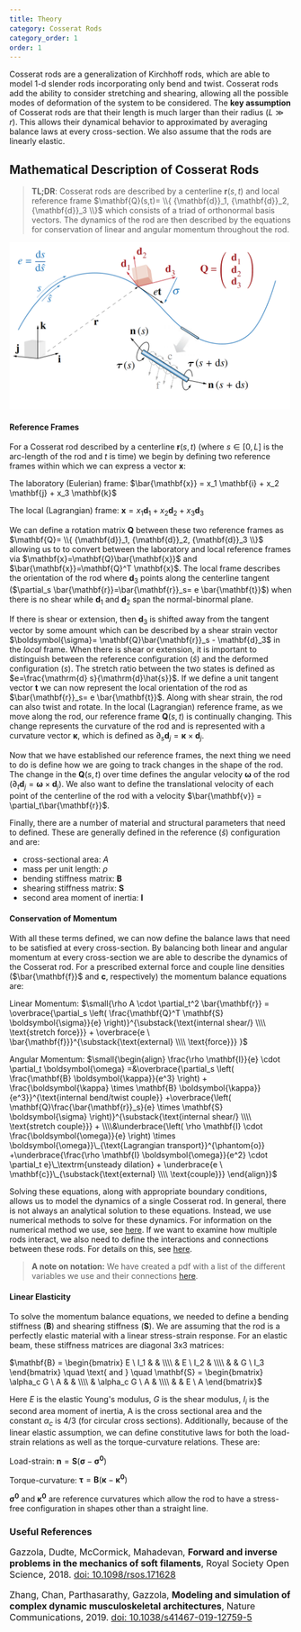 ```yaml
---
title: Theory
category: Cosserat Rods
category_order: 1
order: 1
---
```


Cosserat rods are a generalization of Kirchhoff rods, which are able to model 1-d slender rods incorporating only bend and twist. Cosserat rods add the ability to consider stretching and shearing, allowing all the possible modes of deformation of the system to be considered. The **key assumption** of Cosserat rods are that their length is much larger than their radius ($L \gg r$). This allows their dynamical behavior to approximated by averaging balance laws at every cross-section. We also assume that the rods are linearly elastic.


## Mathematical Description of Cosserat Rods
>**TL;DR**: Cosserat rods are described by a centerline $\mathbf{r}(s, t)$ and local reference frame $\mathbf{Q}(s,t)= \\{ {\mathbf{d}}_1, {\mathbf{d}}_2, {\mathbf{d}}_3 \\}$ which consists of a triad of orthonormal basis vectors. The dynamics of the rod are then described by the equations for conservation of linear and angular momentum throughout the rod.  

<img src="/images/cosserat_rod_continuum.png" alt="image name" width="500"/>

#### Reference Frames
For a Cosserat rod described by a centerline $\mathbf{r}(s, t)$ (where $s \in [0, L]$ is the arc-length of the rod and $t$ is time) we begin by defining two reference frames within which we can express a vector $\mathbf{x}$:  

The laboratory (Eulerian) frame: $\bar{\mathbf{x}} = x_1 \mathbf{i} + x_2 \mathbf{j} + x_3 \mathbf{k}$  

The local (Lagrangian) frame: $\mathbf{x} = x_1 \mathbf{d}_1 + x_2 \mathbf{d}_2 + x_3 \mathbf{d}_3$

We can define a rotation matrix $\mathbf{Q}$ between these two reference frames as $\mathbf{Q}= \\{ {\mathbf{d}}_1, {\mathbf{d}}_2, {\mathbf{d}}_3 \\}$ allowing us to to convert between the laboratory and local reference frames via $\mathbf{x}=\mathbf{Q}\bar{\mathbf{x}}$ and $\bar{\mathbf{x}}=\mathbf{Q}^T \mathbf{x}$. The local frame describes the orientation of the rod where ${\mathbf{d}}_3$ points along the centerline tangent ($\partial_s \bar{\mathbf{r}}=\bar{\mathbf{r}}_s= e \bar{\mathbf{t}}$) when there is no shear while ${\mathbf{d}}_1$ and ${\mathbf{d}}_2$ span the normal-binormal plane. 

If there is shear or extension, then ${\mathbf{d}}_3$ is shifted away from the tangent vector by some amount which can be described by a shear strain vector $\boldsymbol{\sigma}= \mathbf{Q}\bar{\mathbf{r}}_s - \mathbf{d}_3$ in the *local* frame. When there is shear or extension, it is important to distinguish between the reference configuration ($\hat{s}$) and the deformed configuration ($s$). The stretch ratio between the two states is defined as $e=\frac{\mathrm{d} s}{\mathrm{d}\hat{s}}$. If we define a unit tangent vector $\mathbf{t}$ we can now represent the local orientation of the rod as $\bar{\mathbf{r}}_s= e \bar{\mathbf{t}}$. Along with shear strain, the rod can also twist and rotate. In the local (Lagrangian) reference frame, as we move along the rod, our reference frame $\mathbf{Q}(s,t)$ is continually changing. This change represents the curvature of the rod and is represented with a curvature vector $\boldsymbol{\kappa}$, which is defined as $\partial_s \mathbf{d}_j = \boldsymbol{\kappa} \times \mathbf{d}_j$. 

Now that we have established our reference frames, the next thing we need to do is define how we are going to track changes in the shape of the rod. The change in the $\mathbf{Q}(s,t)$ over time defines the angular velocity $\boldsymbol{\omega}$ of the rod ($\partial_t \mathbf{d}_j = \boldsymbol{\omega} \times \mathbf{d}_j$). We also want to define the translational velocity of each point of the centerline of the rod with a velocity $\bar{\mathbf{v}}  = \partial_t\bar{\mathbf{r}}$.  

Finally, there are a number of material and structural parameters that need to defined. These are generally defined in the reference ($\hat{s}$) configuration and are: 
* cross-sectional area: $A$  
* mass per unit length: $\rho$  
* bending stiffness matrix: $\mathbf{B}$ 
* shearing stiffness matrix: $\mathbf{S}$ 
* second area moment of inertia: $\mathbf{I}$ 

#### Conservation of Momentum
With all these terms defined, we can now define the balance laws that need to be satisfied at every cross-section. By balancing both linear and angular momentum at every cross-section we are able to describe the dynamics of the Cosserat rod. For a prescribed external force and couple line densities ($\bar{\mathbf{f}}$ and $\mathbf{c}$, respectively) the momentum balance equations are:

Linear Momentum: 
$\small{\rho A \cdot \partial_t^2 \bar{\mathbf{r}} = \overbrace{\partial_s \left( \frac{\mathbf{Q}^T \mathbf{S} \boldsymbol{\sigma}}{e} \right)}^{\substack{\text{internal shear/} \\\\ \text{stretch force}}} + \overbrace{e \ \bar{\mathbf{f}}}^{\substack{\text{external} \\\\ \text{force}}} }$

Angular Momentum: 
$\small{\begin{align} \frac{\rho \mathbf{I}}{e} \cdot \partial_t \boldsymbol{\omega} =&\overbrace{\partial_s \left( \frac{\mathbf{B} \boldsymbol{\kappa}}{e^3} \right) + \frac{\boldsymbol{\kappa} \times \mathbf{B} \boldsymbol{\kappa}}{e^3}}^{\text{internal bend/twist couple}} +\overbrace{\left( \mathbf{Q}\frac{\bar{\mathbf{r}}_s}{e} \times \mathbf{S} \boldsymbol{\sigma} \right)}^{\substack{\text{internal shear/} \\\\ \text{stretch couple}}} + \\\\&\underbrace{\left( \rho \mathbf{I} \cdot \frac{\boldsymbol{\omega}}{e} \right) \times \boldsymbol{\omega}}\_{\text{Lagrangian transport}}^{\phantom{o}} +\underbrace{\frac{\rho \mathbf{I} \boldsymbol{\omega}}{e^2} \cdot \partial_t e}\_\textrm{unsteady dilation} + \underbrace{e \ \mathbf{c}}\_{\substack{\text{external} \\\\ \text{couple}}} \end{align}}$

Solving these equations, along with appropriate boundary conditions, allows us to model the dynamics of a single Cosserat rod. In general, there is not always an analytical solution to these equations. Instead, we use numerical methods to solve for these dynamics. For information on the numerical method we use, see [here](../numerics). If we want to examine how multiple rods interact, we also need to define the interactions and connections between these rods. For details on this, see [here](../multiple-rods).

>**A note on notation:** We have created a pdf with a list of the different variables we use and their connections [here](../cosserat_rod_notation.pdf).

#### Linear Elasticity
To solve the momentum balance equations, we needed to define a bending stiffness ($\mathbf{B}$) and shearing stiffness ($\mathbf{S}$). We are assuming that the rod is a perfectly elastic material with a linear stress-strain response. For an elastic beam, these stiffness matrices are diagonal 3x3 matrices:

$\mathbf{B} = \begin{bmatrix}  E \ I_1 &  &  \\\\  & E \ I_2 &  \\\\  &  & G \ I_3  \end{bmatrix}  \quad  \text{ and }  \quad  \mathbf{S} = \begin{bmatrix}  \alpha_c G \ A &  &  \\\\  & \alpha_c G \ A &  \\\\  &  & E \ A  \end{bmatrix}$

Here $E$ is the elastic Young's modulus, $G$ is the shear modulus, $I_i$ is the second area moment of inertia, A is the cross sectional area and the constant $\alpha_c$ is $4/3$ (for circular cross sections). Additionally, because of the linear elastic assumption, we can define constitutive laws for both the load-strain relations as well as the torque-curvature relations. These are:

Load-strain: $\mathbf{n} = \mathbf{S}(\boldsymbol{\sigma} - \boldsymbol{\sigma^0})$

Torque-curvature: $\boldsymbol{\tau} = \mathbf{B}(\boldsymbol{\kappa} - \boldsymbol{\kappa^0})$

$\boldsymbol{\sigma^0}$ and $\boldsymbol{\kappa^0}$ are reference curvatures which allow the rod to have a stress-free configuration in shapes other than a straight line. 

### Useful References
<p class="reference" style="font-size:12pt; ">
Gazzola, Dudte, McCormick, Mahadevan, <strong>Forward and inverse problems in the mechanics of soft filaments</strong>, Royal Society Open Science, 2018. <a href="https://doi.org/10.1098/rsos.171628">doi: 10.1098/rsos.171628</a>
</p> 

<p class="reference" style="font-size:12pt; ">
Zhang, Chan, Parthasarathy, Gazzola, <strong>Modeling and simulation of complex dynamic musculoskeletal architectures</strong>, Nature Communications, 2019. <a href="https://doi.org/10.1038/s41467-019-12759-5">doi: 10.1038/s41467-019-12759-5</a>
</p>
